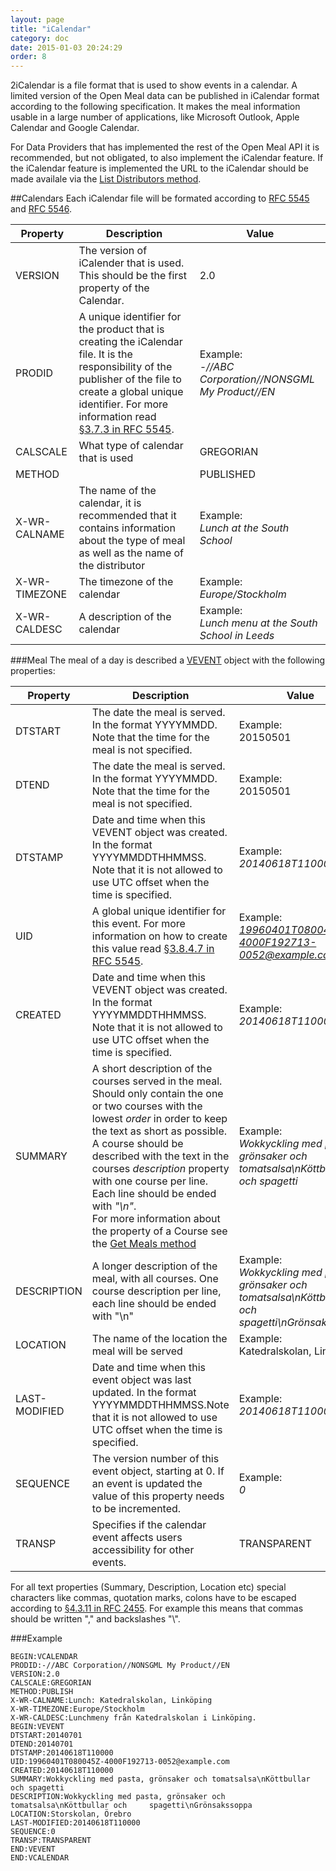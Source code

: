 ```yaml
---
layout: page
title: "iCalendar"
category: doc
date: 2015-01-03 20:24:29
order: 8
---
```

2iCalendar is a file format that is used to show events in a calendar. A limited version of the Open Meal data can be published in iCalendar format according to the following specification. It makes the meal information usable in a large number of applications, like Microsoft Outlook, Apple Calendar and Google Calendar. 

For Data Providers that has implemented the rest of the Open Meal API it is recommended, but not obligated, to also implement the iCalendar feature. If the iCalendar feature is implemented the URL to the iCalendar should be made availale via the [List Distributors method](/doc/list-distributors.html).

##Calendars
Each iCalendar file will be formated according to [RFC 5545](http://tools.ietf.org/html/rfc5545) and [RFC 5546](http://tools.ietf.org/html/rfc5546).

|Property|Description|Value|
|--------|------------|-----|
|VERSION|The version of iCalender that is used. This should be the first property of the Calendar.|2.0|
|PRODID|A unique identifier for the product that is creating the iCalendar file. It is the responsibility of the publisher of the file to create a global unique identifier. For more information read [§3.7.3 in RFC 5545](http://tools.ietf.org/html/rfc5545#section-3.7.3).|Example:<br>*-//ABC Corporation//NONSGML My Product//EN*|
|CALSCALE|What type of calendar that is used|GREGORIAN|
|METHOD| |PUBLISHED|
|X-WR-CALNAME|The name of the calendar, it is recommended that it contains information about the type of meal as well as the name of the distributor|Example:<br>*Lunch at the South School* |
|X-WR-TIMEZONE|The timezone of the calendar|Example:<br>*Europe/Stockholm*|
|X-WR-CALDESC|A description of the calendar|Example:<br>*Lunch menu at the South School in Leeds*|

###Meal
The meal of a day is described a [VEVENT](http://tools.ietf.org/html/rfc5545#section-3.6.1) object with the following properties:

|Property|Description|Value|
|--------|------------|-----|
|DTSTART|The date the meal is served. In the format YYYYMMDD. Note that the time for the meal is not specified.|Example:<br>20150501|
|DTEND|The date the meal is served. In the format YYYYMMDD. Note that the time for the meal is not specified.|Example:<br>20150501|
|DTSTAMP|Date and time when this VEVENT object was created. In the format YYYYMMDDTHHMMSS. Note that it is not allowed to use UTC offset when the time is specified.|Example:<br>*20140618T110000*|
|UID|A global unique identifier for this event. For more information on how to create this value read [§3.8.4.7 in RFC 5545](http://tools.ietf.org/html/rfc5545#section-3.8.4.7).|Example:<br>*19960401T080045Z-4000F192713-0052@example.com*|
|CREATED|Date and time when this VEVENT object was created. In the format YYYYMMDDTHHMMSS. Note that it is not allowed to use UTC offset when the time is specified.|Example:<br>*20140618T110000*|
|SUMMARY|A short description of the courses served in the meal. Should only contain the one or two courses with the lowest *order* in order to keep the text as short as possible. A course should be described with the text in the courses *description* property with one course per line. Each line should be ended with *"\n"*.<br>For more information about the property of a Course see the [Get Meals method](/doc/get-meals.html)|Example:<br>*Wokkyckling med pasta, grönsaker och tomatsalsa\nKöttbullar och spagetti*|
|DESCRIPTION|A longer description of the meal, with all courses. One course description per line, each line should be ended with "\n"|Example:<br>*Wokkyckling med pasta, grönsaker och tomatsalsa\nKöttbullar och spagetti\nGrönsakssoppa*|
|LOCATION|The name of the location the meal will be served|Example:<br>Katedralskolan, Linköping|
|LAST-MODIFIED|Date and time when this event object was last updated. In the format YYYYMMDDTHHMMSS.Note that it is not allowed to use UTC offset when the time is specified.|Example:<br>*20140618T110000*|
|SEQUENCE|The version number of this event object, starting at 0. If an event is updated the value of this property needs to be incremented.|Example:<br>*0*|
|TRANSP|Specifies if the calendar event affects users accessibility for other events.|TRANSPARENT|

For all text properties (Summary, Description, Location etc) special characters like commas, quotation marks, colons have to be escaped according to [§4.3.11 in RFC 2455](https://www.ietf.org/rfc/rfc2445.txt). For example this means that commas should be written "\," and backslashes "\\".

###Example

    BEGIN:VCALENDAR
    PRODID:-//ABC Corporation//NONSGML My Product//EN
    VERSION:2.0
    CALSCALE:GREGORIAN
    METHOD:PUBLISH 
    X-WR-CALNAME:Lunch: Katedralskolan, Linköping
    X-WR-TIMEZONE:Europe/Stockholm
    X-WR-CALDESC:Lunchmeny från Katedralskolan i Linköping.
    BEGIN:VEVENT
    DTSTART:20140701
    DTEND:20140701
    DTSTAMP:20140618T110000
    UID:19960401T080045Z-4000F192713-0052@example.com
    CREATED:20140618T110000
    SUMMARY:Wokkyckling med pasta, grönsaker och tomatsalsa\nKöttbullar och spagetti
    DESCRIPTION:Wokkyckling med pasta, grönsaker och tomatsalsa\nKöttbullar och     spagetti\nGrönsakssoppa
    LOCATION:Storskolan, Örebro
    LAST-MODIFIED:20140618T110000
    SEQUENCE:0
    TRANSP:TRANSPARENT
    END:VEVENT
    END:VCALENDAR
